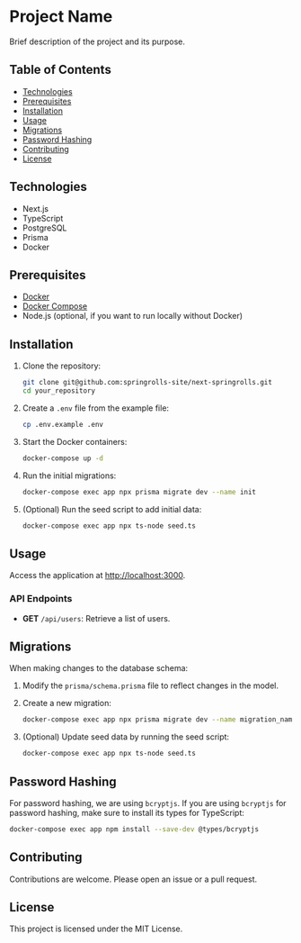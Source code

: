 
# Project Name

Brief description of the project and its purpose.

## Table of Contents

- [Technologies](#technologies)
- [Prerequisites](#prerequisites)
- [Installation](#installation)
- [Usage](#usage)
- [Migrations](#migrations)
- [Password Hashing](#password-hashing)
- [Contributing](#contributing)
- [License](#license)

## Technologies

- Next.js
- TypeScript
- PostgreSQL
- Prisma
- Docker

## Prerequisites

- [Docker](https://docs.docker.com/get-docker/)
- [Docker Compose](https://docs.docker.com/compose/install/)
- Node.js (optional, if you want to run locally without Docker)

## Installation

1. Clone the repository:
   ```bash
   git clone git@github.com:springrolls-site/next-springrolls.git
   cd your_repository
   ```

2. Create a `.env` file from the example file:
   ```bash
   cp .env.example .env
   ```

3. Start the Docker containers:
   ```bash
   docker-compose up -d
   ```

4. Run the initial migrations:
   ```bash
   docker-compose exec app npx prisma migrate dev --name init
   ```

5. (Optional) Run the seed script to add initial data:
   ```bash
   docker-compose exec app npx ts-node seed.ts
   ```

## Usage

Access the application at [http://localhost:3000](http://localhost:3000).

### API Endpoints

- **GET** `/api/users`: Retrieve a list of users.

## Migrations

When making changes to the database schema:

1. Modify the `prisma/schema.prisma` file to reflect changes in the model.
2. Create a new migration:
   ```bash
   docker-compose exec app npx prisma migrate dev --name migration_name
   ```

3. (Optional) Update seed data by running the seed script:
   ```bash
   docker-compose exec app npx ts-node seed.ts
   ```

## Password Hashing

For password hashing, we are using `bcryptjs`. If you are using `bcryptjs` for password hashing, make sure to install its types for TypeScript:

```bash
docker-compose exec app npm install --save-dev @types/bcryptjs
```

## Contributing

Contributions are welcome. Please open an issue or a pull request.

## License

This project is licensed under the MIT License.
